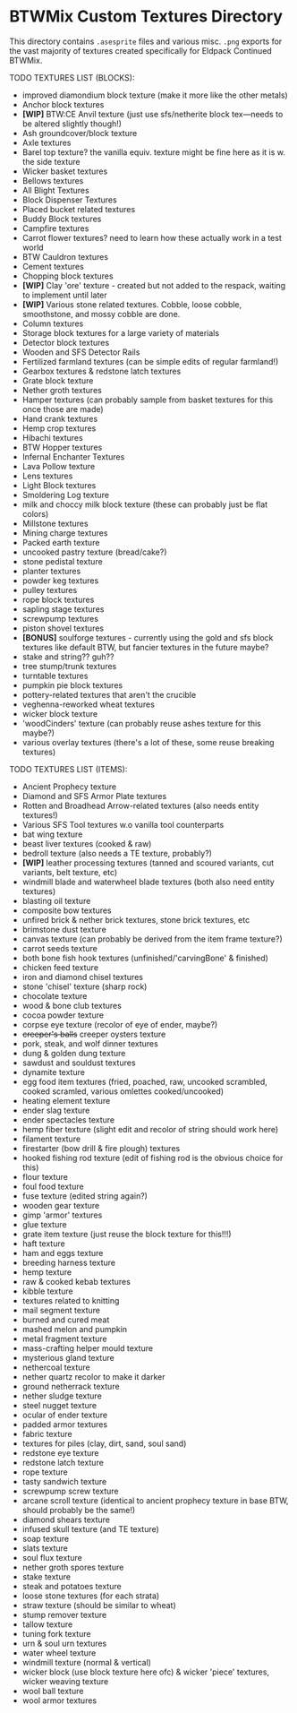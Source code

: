 BTWMix Custom Textures Directory
=======================
This directory contains `.asesprite` files and various misc. `.png` exports for the vast majority of textures created specifically for Eldpack Continued BTWMix.


TODO TEXTURES LIST (BLOCKS):
- improved diamondium block texture (make it more like the other metals)
- Anchor block textures 
- **[WIP]** BTW:CE Anvil texture (just use sfs/netherite block tex—needs to be altered slightly though!)
- Ash groundcover/block texture 
- Axle textures 
- Barel top texture? the vanilla equiv. texture might be fine here as it is w. the side texture
- Wicker basket textures
- Bellows textures
- All Blight Textures
- Block Dispenser Textures
- Placed bucket related textures
- Buddy Block textures
- Campfire textures
- Carrot flower textures? need to learn how these actually work in a test world
- BTW Cauldron textures
- Cement textures
- Chopping block textures
- **[WIP]** Clay 'ore' texture - created but not added to the respack, waiting to implement until later 
- **[WIP]** Various stone related textures. Cobble, loose cobble, smoothstone, and mossy cobble are done.
- Column textures
- Storage block textures for a large variety of materials
- Detector block textures
- Wooden and SFS Detector Rails
- Fertilized farmland textures (can be simple edits of regular farmland!)
- Gearbox textures & redstone latch textures
- Grate block texture
- Nether groth textures
- Hamper textures (can probably sample from basket textures for this once those are made)
- Hand crank textures
- Hemp crop textures
- Hibachi textures
- BTW Hopper textures
- Infernal Enchanter Textures
- Lava Pollow texture
- Lens textures
- Light Block textures
- Smoldering Log texture
- milk and choccy milk block texture (these can probably just be flat colors)
- Millstone textures
- Mining charge textures
- Packed earth texture
- uncooked pastry texture (bread/cake?)
- stone pedistal texture
- planter textures
- powder keg textures
- pulley textures
- rope block textures
- sapling stage textures 
- screwpump textures
- piston shovel textures
- **[BONUS]** soulforge textures - currently using the gold and sfs block textures like default BTW, but fancier textures in the future maybe?
- stake and string?? guh??
- tree stump/trunk textures
- turntable textures
- pumpkin pie block textures
- pottery-related textures that aren't the crucible
- veghenna-reworked wheat textures
- wicker block texture
- 'woodCinders' texture (can probably reuse ashes texture for this maybe?)
- various overlay textures (there's a lot of these, some reuse breaking textures) 

TODO TEXTURES LIST (ITEMS):
- Ancient Prophecy texture
- Diamond and SFS Armor Plate textures
- Rotten and Broadhead Arrow-related textures (also needs entity textures!)
- Various SFS Tool textures w.o vanilla tool counterparts
- bat wing texture
- beast liver textures (cooked & raw)
- bedroll texture (also needs a TE texture, probably?)
- **[WIP]** leather processing textures (tanned and scoured variants, cut variants, belt texture, etc)
- windmill blade and waterwheel blade textures (both also need entity textures)
- blasting oil texture
- composite bow textures
- unfired brick & nether brick textures, stone brick textures, etc
- brimstone dust texture
- canvas texture (can probably be derived from the item frame texture?)
- carrot seeds texture
- both bone fish hook textures (unfinished/'carvingBone' & finished)
- chicken feed texture
- iron and diamond chisel textures
- stone 'chisel' texture (sharp rock)
- chocolate texture
- wood & bone club textures
- cocoa powder texture
- corpse eye texture (recolor of eye of ender, maybe?)
- ~~creeper's balls~~ creeper oysters texture
- pork, steak, and wolf dinner textures
- dung & golden dung texture
- sawdust and souldust textures
- dynamite texture
- egg food item textures (fried, poached, raw, uncooked scrambled, cooked scramled, various omlettes cooked/uncooked)
- heating element texture
- ender slag texture
- ender spectacles texture
- hemp fiber texture (slight edit and recolor of string should work here)
- filament texture
- firestarter (bow drill & fire plough) textures
- hooked fishing rod texture (edit of fishing rod is the obvious choice for this)
- flour texture
- foul food texture
- fuse texture (edited string again?)
- wooden gear texture
- gimp 'armor' textures
- glue texture
- grate item texture (just reuse the block texture for this!!!)
- haft texture
- ham and eggs texture
- breeding harness texture
- hemp texture
- raw & cooked kebab textures
- kibble texture
- textures related to knitting
- mail segment texture
- burned and cured meat
- mashed melon and pumpkin
- metal fragment texture
- mass-crafting helper mould texture
- mysterious gland texture
- nethercoal texture
- nether quartz recolor to make it darker
- ground netherrack texture
- nether sludge texture
- steel nugget texture
- ocular of ender texture
- padded armor textures
- fabric texture
- textures for piles (clay, dirt, sand, soul sand)
- redstone eye texture
- redstone latch texture
- rope texture
- tasty sandwich texture
- screwpump screw texture
- arcane scroll texture (identical to ancient prophecy texture in base BTW, should probably be the same!)
- diamond shears texture
- infused skull texture (and TE texture)
- soap texture
- slats texture
- soul flux texture
- nether groth spores texture
- stake texture
- steak and potatoes texture
- loose stone textures (for each strata)
- straw texture (should be similar to wheat)
- stump remover texture 
- tallow texture
- tuning fork texture
- urn & soul urn textures
- water wheel texture
- windmill texture (normal & vertical)
- wicker block (use block texture here ofc) & wicker 'piece' textures, wicker weaving texture
- wool ball texture
- wool armor textures
